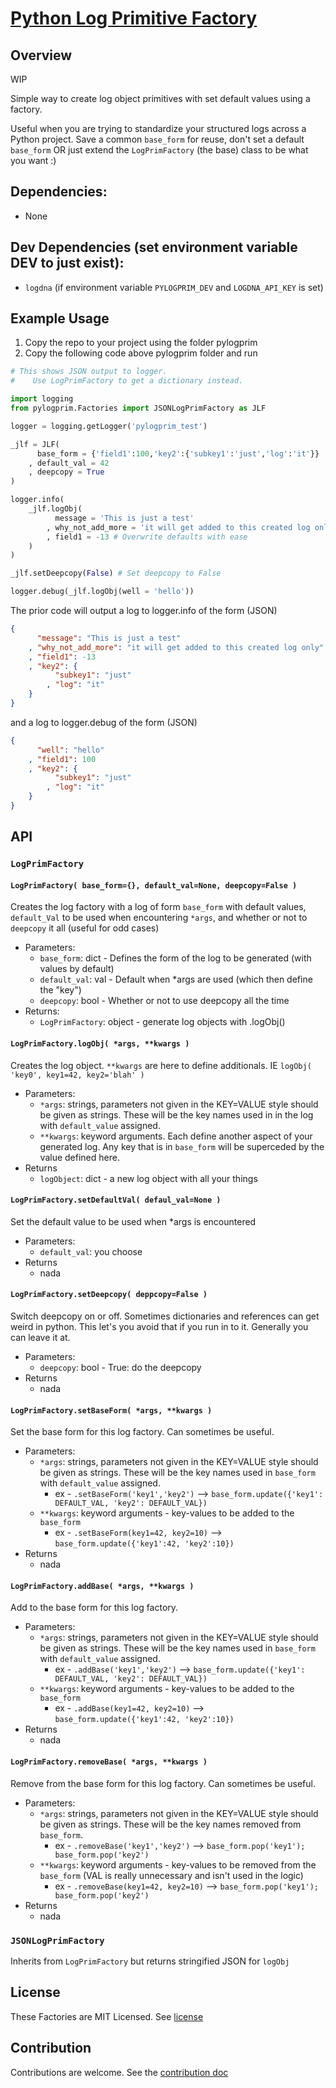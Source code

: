 # [Python Log Primitive Factory](https://github.com/braxtonj/pylogprim)

## Overview

WIP

Simple way to create log object primitives with set default values using a factory.

Useful when you are trying to standardize your structured logs across a Python project.  Save a common `base_form` for reuse, don't set a default `base_form` OR just extend the `LogPrimFactory` (the base) class to be what you want :)

## Dependencies:
* None

## Dev Dependencies (set environment variable DEV to just exist):
* `logdna` (if environment variable `PYLOGPRIM_DEV` and `LOGDNA_API_KEY` is set)

## Example Usage
1. Copy the repo to your project using the folder pylogprim
2. Copy the following code above pylogprim folder and run
```python
# This shows JSON output to logger.
#    Use LogPrimFactory to get a dictionary instead.

import logging
from pylogprim.Factories import JSONLogPrimFactory as JLF

logger = logging.getLogger('pylogprim_test')

_jlf = JLF(
      base_form = {'field1':100,'key2':{'subkey1':'just','log':'it'}}
    , default_val = 42
    , deepcopy = True
)

logger.info(
    _jlf.logObj(
          message = 'This is just a test'
        , why_not_add_more = 'it will get added to this created log only'
        , field1 = -13 # Overwrite defaults with ease
    )
)

_jlf.setDeepcopy(False) # Set deepcopy to False

logger.debug(_jlf.logObj(well = 'hello'))
```
The prior code will output a log to logger.info of the form (JSON)
```JSON
{
      "message": "This is just a test"
    , "why_not_add_more": "it will get added to this created log only"
    , "field1": -13
    , "key2": {
          "subkey1": "just"
        , "log": "it"
    }
}
```
and a log to logger.debug of the form (JSON)
```JSON
{
      "well": "hello"
    , "field1": 100
    , "key2": {
          "subkey1": "just"
        , "log": "it"
    }
}
```

## API

### `LogPrimFactory`

#### `LogPrimFactory( base_form={}, default_val=None, deepcopy=False )`

Creates the log factory with a log of form `base_form` with default values, `default_Val` to be used when encountering `*args`, and whether or not to `deepcopy` it all (useful for odd cases)

* Parameters:
  * `base_form`: dict - Defines the form of the log to be generated (with values by default)
  * `default_val`: val - Default when *args are used (which then define the "key")
  * `deepcopy`: bool - Whether or not to use deepcopy all the time
* Returns:
  * `LogPrimFactory`: object - generate log objects with .logObj()

#### `LogPrimFactory.logObj( *args, **kwargs )`

Creates the log object.  `**kwargs` are here to define additionals.  IE `logObj( 'key0', key1=42, key2='blah' )`

* Parameters:
  * `*args`: strings, parameters not given in the KEY=VALUE style should be given as strings.  These will be the key names used in in the log with `default_value` assigned.
  * `**kwargs`: keyword arguments.  Each define another aspect of your generated log.  Any key that is in `base_form` will be superceded by the value defined here.
* Returns
  * `logObject`: dict - a new log object with all your things

#### `LogPrimFactory.setDefaultVal( defaul_val=None )`

Set the default value to be used when *args is encountered

* Parameters:
  * `default_val`: you choose
* Returns
  * nada

#### `LogPrimFactory.setDeepcopy( deppcopy=False )`

Switch deepcopy on or off.  Sometimes dictionaries and references can get weird in python.  This let's you avoid that if you run in to it.  Generally you can leave it at.

* Parameters:
  * `deepcopy`: bool - True: do the deepcopy
* Returns
  * nada

#### `LogPrimFactory.setBaseForm( *args, **kwargs )`

Set the base form for this log factory.  Can sometimes be useful.

* Parameters:
  * `*args`: strings, parameters not given in the KEY=VALUE style should be given as strings.  These will be the key names used in `base_form` with `default_value` assigned.
    * ex - `.setBaseForm('key1','key2')` --> `base_form.update({'key1': DEFAULT_VAL, 'key2': DEFAULT_VAL})`
  * `**kwargs`: keyword arguments - key-values to be added to the `base_form`
    * ex - `.setBaseForm(key1=42, key2=10)` --> `base_form.update({'key1':42, 'key2':10})`
* Returns
  * nada

#### `LogPrimFactory.addBase( *args, **kwargs )`

Add to the base form for this log factory.

* Parameters:
  * `*args`: strings, parameters not given in the KEY=VALUE style should be given as strings.  These will be the key names used in `base_form` with `default_value` assigned.
    * ex - `.addBase('key1','key2')` --> `base_form.update({'key1': DEFAULT_VAL, 'key2': DEFAULT_VAL})`
  * `**kwargs`: keyword arguments - key-values to be added to the `base_form`
    * ex - `.addBase(key1=42, key2=10)` --> `base_form.update({'key1':42, 'key2':10})`
* Returns
  * nada

#### `LogPrimFactory.removeBase( *args, **kwargs )`

Remove from the base form for this log factory.  Can sometimes be useful.

* Parameters:
  * `*args`: strings, parameters not given in the KEY=VALUE style should be given as strings.  These will be the key names removed from `base_form`.
    * ex - `.removeBase('key1','key2')` --> `base_form.pop('key1'); base_form.pop('key2')`
  * `**kwargs`: keyword arguments - key-values to be removed from the `base_form` (VAL is really unnecessary and isn't used in the logic)
    * ex - `.removeBase(key1=42, key2=10)` --> `base_form.pop('key1'); base_form.pop('key2')`
* Returns
  * nada

### `JSONLogPrimFactory`

Inherits from `LogPrimFactory` but returns stringified JSON for `logObj`

## License
These Factories are MIT Licensed.  See [license](./LICENSE)

## Contribution
Contributions are welcome.  See the [contribution doc](./CONTRIBUTING.md)
